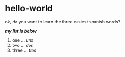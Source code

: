 # hello-world
ok, do you want to learn the three easiest spanish words?

***my list is below***
1. one ... *uno*
2. two ... *dos*
3. three ... *tres*
